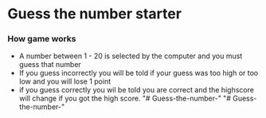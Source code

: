 # Guess the number starter


### How game works
- A number between 1 - 20 is selected by the computer and you must guess that number
- If you guess incorrectly you will be told if your guess was too high or too low and you will lose 1 point
- if you guess correctly you wil be told you are correct and the highscore will change if you got the high score.
"# Guess-the-number-" 
"# Guess-the-number-" 
